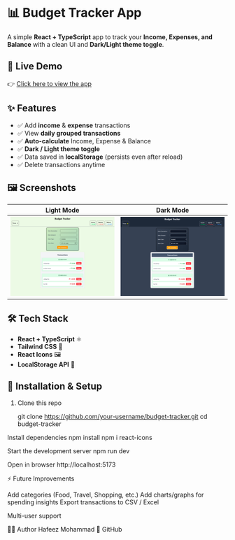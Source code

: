 # 📊 Budget Tracker App

A simple **React + TypeScript** app to track your **Income, Expenses, and Balance** with a clean UI and **Dark/Light theme toggle**.

## 🚀 Live Demo

👉 [Click here to view the app](https://react-budget-tracker-three.vercel.app/)

## ✨ Features

- ✅ Add **income** & **expense** transactions
- ✅ View **daily grouped transactions**
- ✅ **Auto-calculate** Income, Expense & Balance
- ✅ **Dark / Light theme toggle**
- ✅ Data saved in **localStorage** (persists even after reload)
- ✅ Delete transactions anytime

## 🖼️ Screenshots

| Light Mode                                  | Dark Mode                                 |
| ------------------------------------------- | ----------------------------------------- |
| ![Light Mode](./src/assets/screenshot2.png) | ![Dark Mode](./src/assets/screenshot.png) |

## 🛠️ Tech Stack

- **React + TypeScript** ⚛️
- **Tailwind CSS** 🎨
- **React Icons** 🖼️
- **LocalStorage API** 💾

## 🚀 Installation & Setup

1. Clone this repo

   git clone https://github.com/your-username/budget-tracker.git
   cd budget-tracker

Install dependencies
npm install
npm i react-icons

Start the development server
npm run dev

Open in browser
http://localhost:5173

⚡ Future Improvements

Add categories (Food, Travel, Shopping, etc.)
Add charts/graphs for spending insights
Export transactions to CSV / Excel

Multi-user support

👨‍💻 Author
Hafeez Mohammad
🔗 GitHub
